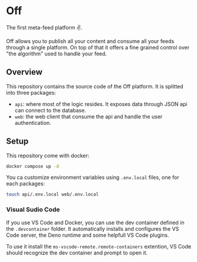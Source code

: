 # Off

The first meta-feed platform ✌️.

Off allows you to publish all your content and consume all your feeds through a single platform. On top of that it offers a fine grained control over "the algorithm" used to handle your feed.

## Overview

This repository contains the source code of the Off platform. It is splitted into three packages:

- `api`: where most of the logic resides. It exposes data through JSON api can connect to the database.
- `web`: the web client that consume the api and handle the user authentication.

## Setup

This repository come with docker:

```bash
docker compose up -d
```

You ca customize environment variables using `.env.local` files, one for each packages:

```bash
touch api/.env.local web/.env.local
```

### Visual Sudio Code

If you use VS Code and Docker, you can use the dev container defined in the `.devcontainer` folder. It automatically installs and configures the VS Code server, the Deno runtime and some helpfull VS Code plugins.

To use it install the `ms-vscode-remote.remote-containers`
extention, VS Code should recognize the dev container and prompt to open it.